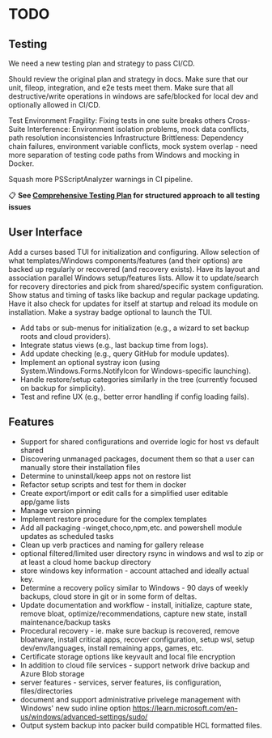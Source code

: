 # TODO

## Testing

We need a new testing plan and strategy to pass CI/CD.

Should review the original plan and strategy in docs.  Make sure that our unit, fileop, integration, and e2e tests meet them.  Make sure that all destructive/write operations in windows are safe/blocked for local dev and optionally allowed in CI/CD.

Test Environment Fragility: Fixing tests in one suite breaks others
Cross-Suite Interference: Environment isolation problems, mock data conflicts, path resolution inconsistencies
Infrastructure Brittleness: Dependency chain failures, environment variable conflicts, mock system overlap - need more separation of testing code paths from Windows and mocking in Docker.

Squash more PSScriptAnalyzer warnings in CI pipeline.

📋 **See [Comprehensive Testing Plan](docs/TESTING_PLAN.md) for structured approach to all testing issues**

## User Interface

Add a curses based TUI for initialization and configuring.  Allow selection of what templates/Windows components/features (and their options) are backed up regularly or recovered (and recovery exists).  Have its layout and association parallel Windows setup/features lists.  Allow it to update/search for recovery directories and pick from shared/specific system configuration.  Show status and timing of tasks like backup and regular package updating.  Have it also check for updates for itself at startup and reload its module on installation.  Make a systray badge optional to launch the TUI.

- Add tabs or sub-menus for initialization (e.g., a wizard to set backup roots and cloud providers).
- Integrate status views (e.g., last backup time from logs).
- Add update checking (e.g., query GitHub for module updates).
- Implement an optional systray icon (using System.Windows.Forms.NotifyIcon for Windows-specific launching).
- Handle restore/setup categories similarly in the tree (currently focused on backup for simplicity).
- Test and refine UX (e.g., better error handling if config loading fails).

## Features

- Support for shared configurations and override logic for host vs default shared
- Discovering unmanaged packages, document them so that a user can manually store their installation files
- Determine to uninstall/keep apps not on restore list
- Refactor setup scripts and test for them in docker
- Create export/import or edit calls for a simplified user editable app/game lists
- Manage version pinning
- Implement restore procedure for the complex templates
- Add all packaging -winget,choco,npm,etc. and powershell module updates as scheduled tasks
- Clean up verb practices and naming for gallery release
- optional filtered/limited user directory rsync in windows and wsl to zip or at least a cloud home backup directory
- store windows key information - account attached and ideally actual key.
- Determine a recovery policy similar to Windows - 90 days of weekly backups, cloud store in git or in some form of deltas.
- Update documentation and workflow - install, initialize, capture state, remove bloat, optimize/recommendations, capture new state, install maintenance/backup tasks
- Procedural recovery - ie. make sure backup is recovered, remove bloatware, install critical apps, recover configuration, setup wsl, setup dev/env/languages, install remaining apps, games, etc.
- Certificate storage options like keyvault and local file encryption
- In addition to cloud file services - support network drive backup and Azure Blob storage
- server features - services, server features, iis configuration, files/directories
- document and support administrative privelege management with Windows' new sudo inline option https://learn.microsoft.com/en-us/windows/advanced-settings/sudo/
- Output system backup into packer build compatible HCL formatted files.
